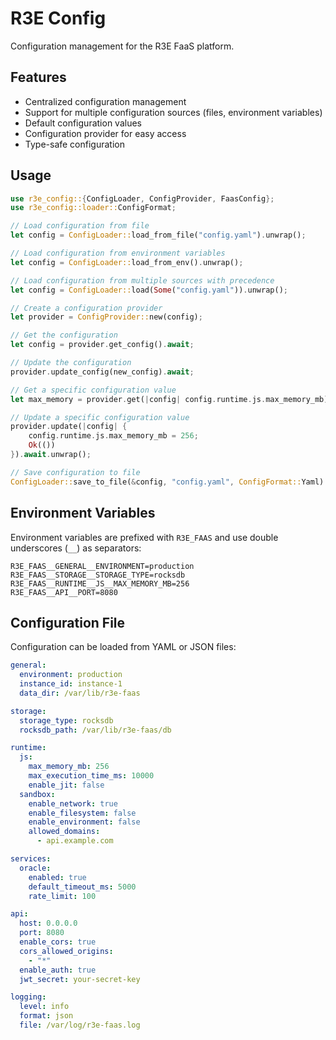 # R3E Config

Configuration management for the R3E FaaS platform.

## Features

- Centralized configuration management
- Support for multiple configuration sources (files, environment variables)
- Default configuration values
- Configuration provider for easy access
- Type-safe configuration

## Usage

```rust
use r3e_config::{ConfigLoader, ConfigProvider, FaasConfig};
use r3e_config::loader::ConfigFormat;

// Load configuration from file
let config = ConfigLoader::load_from_file("config.yaml").unwrap();

// Load configuration from environment variables
let config = ConfigLoader::load_from_env().unwrap();

// Load configuration from multiple sources with precedence
let config = ConfigLoader::load(Some("config.yaml")).unwrap();

// Create a configuration provider
let provider = ConfigProvider::new(config);

// Get the configuration
let config = provider.get_config().await;

// Update the configuration
provider.update_config(new_config).await;

// Get a specific configuration value
let max_memory = provider.get(|config| config.runtime.js.max_memory_mb).await;

// Update a specific configuration value
provider.update(|config| {
    config.runtime.js.max_memory_mb = 256;
    Ok(())
}).await.unwrap();

// Save configuration to file
ConfigLoader::save_to_file(&config, "config.yaml", ConfigFormat::Yaml).unwrap();
```

## Environment Variables

Environment variables are prefixed with `R3E_FAAS` and use double underscores (`__`) as separators:

```
R3E_FAAS__GENERAL__ENVIRONMENT=production
R3E_FAAS__STORAGE__STORAGE_TYPE=rocksdb
R3E_FAAS__RUNTIME__JS__MAX_MEMORY_MB=256
R3E_FAAS__API__PORT=8080
```

## Configuration File

Configuration can be loaded from YAML or JSON files:

```yaml
general:
  environment: production
  instance_id: instance-1
  data_dir: /var/lib/r3e-faas

storage:
  storage_type: rocksdb
  rocksdb_path: /var/lib/r3e-faas/db

runtime:
  js:
    max_memory_mb: 256
    max_execution_time_ms: 10000
    enable_jit: false
  sandbox:
    enable_network: true
    enable_filesystem: false
    enable_environment: false
    allowed_domains:
      - api.example.com

services:
  oracle:
    enabled: true
    default_timeout_ms: 5000
    rate_limit: 100

api:
  host: 0.0.0.0
  port: 8080
  enable_cors: true
  cors_allowed_origins:
    - "*"
  enable_auth: true
  jwt_secret: your-secret-key

logging:
  level: info
  format: json
  file: /var/log/r3e-faas.log
```
